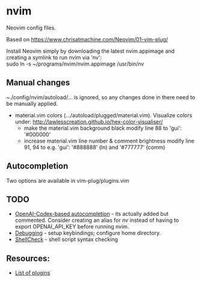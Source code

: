 # nvim
Neovim config files.

Based on https://www.chrisatmachine.com/Neovim/01-vim-plug/

Install Neovim simply by downloading the latest nvim.appimage and creating a symlink to run nvim via 'nv':  
sudo ln -s ~/programs/nvim/nvim.appimage /usr/bin/nv

## Manual changes
~./config/nvim/autoload/... is ignored, so any changes done in there need to be manually applied.

- material.vim colors (.../autoload/plugged/material.vim). Visualize colors under: http://lawlesscreation.github.io/hex-color-visualiser/
  - make the material.vim background black
    modify line 88 to 'gui': '#000000'
  - increase material.vim line number & comment brightness
    modify line 91, 94 to e.g. 'gui': '#888888' (ln) and '#777777' (comm)


## Autocompletion
Two options are available in vim-plug/plugins.vim

## TODO
- [OpenAI-Codex-based autocompletion](https://github.com/jameshiew/nvim-magic) - its actually added but commented. Consider creating an alias for *nv* instead of having to export OPENAI_API_KEY before running nvim.  
- [Debugging](https://github.com/mfussenegger/nvim-dap) - setup keybindings; configure home directory.  
- [ShellCheck](https://github.com/koalaman/shellcheck) - shell script syntax checking


## Resources:
- [List of plugins](https://github.com/rockerBOO/awesome-neovim#preconfigured-configurations)
